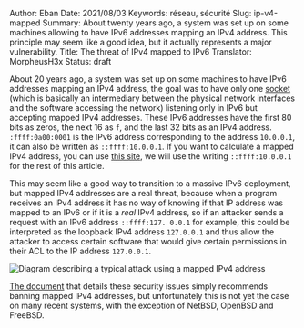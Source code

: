 Author: Eban 
Date: 2021/08/03
Keywords: réseau, sécurité
Slug: ip-v4-mapped
Summary: About twenty years ago, a system was set up on some machines allowing to have IPv6 addresses mapping an IPv4 address. This principle may seem like a good idea, but it actually represents a major vulnerability.
Title: The threat of IPv4 mapped to IPv6
Translator: MorpheusH3x
Status: draft

About 20 years ago, a system was set up on some machines to have IPv6 addresses mapping an IPv4 address, the goal was to have only one [socket](https://fr.wikipedia.org/wiki/Berkeley_sockets) (which is basically an intermediary between the physical network interfaces and the software accessing the network) listening only in IPv6 but accepting mapped IPv4 addresses. These IPv6 addresses have the first 80 bits as zeros, the next 16 as `f`, and the last 32 bits as an IPv4 address. `:ffff:0a00:0001` is the IPv6 address corresponding to the address `10.0.0.1`, it can also be written as `::ffff:10.0.0.1`. If you want to calculate a mapped IPv4 address, you can use [this site](http://www.gestioip.net/cgi-bin/subnet_calculator.cgi), we will use the writing `::ffff:10.0.0.1` for the rest of this article.

This may seem like a good way to transition to a massive IPv6 deployment, but mapped IPv4 addresses are a real threat, because when a program receives an IPv4 address it has no way of knowing if that IP address was mapped to an IPv6 or if it is a *real* IPv4 address, so if an attacker sends a request with an IPv6 address `::ffff:127. 0.0.1` for example, this could be interpreted as the loopback IPv4 address `127.0.0.1` and thus allow the attacker to access certain software that would give certain permissions in their ACL to the IP address `127.0.0.1`.

![Diagram describing a typical attack using a mapped IPv4 address](/static/img/v4_mapped/ip_v4_attack.png)

[The document](https://datatracker.ietf.org/doc/html/draft-itojun-v6ops-v4mapped-harmful) that details these security issues simply recommends banning mapped IPv4 addresses, but unfortunately this is not yet the case on many recent systems, with the exception of NetBSD, OpenBSD and FreeBSD.
